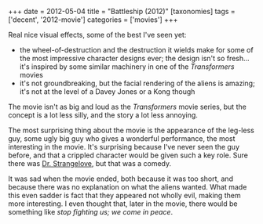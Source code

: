 +++
date = 2012-05-04
title = "Battleship (2012)"
[taxonomies]
tags = ['decent', '2012-movie']
categories = ['movies']
+++

Real nice visual effects, some of the best I've seen yet:

-   the wheel-of-destruction and the destruction it wields make for some
    of the most impressive character designs ever; the design isn't so
    fresh... it's inspired by some similar machinery in one of the
    *Transformers* movies
-   it's not groundbreaking, but the facial rendering of the aliens is
    amazing; it's not at the level of a Davey Jones or a Kong though

The movie isn't as big and loud as the *Transformers* movie series, but
the concept is a lot less silly, and the story a lot less annoying.

The most surprising thing about the movie is the appearance of the
leg-less guy, some ugly big guy who gives a wonderful performance, the
most interesting in the movie. It's surprising because I've never seen
the guy before, and that a crippled character would be given such a key
role. Sure there was [Dr. Strangelove], but that was a comedy.

It was sad when the movie ended, both because it was too short, and
because there was no explanation on what the aliens wanted. What made
this even sadder is fact that they appeared not wholly evil, making them
more interesting. I even thought that, later in the movie, there would
be something like *stop fighting us; we come in peace*.

  [Dr. Strangelove]: http://tshepang.net/dr-strangelove-1964
